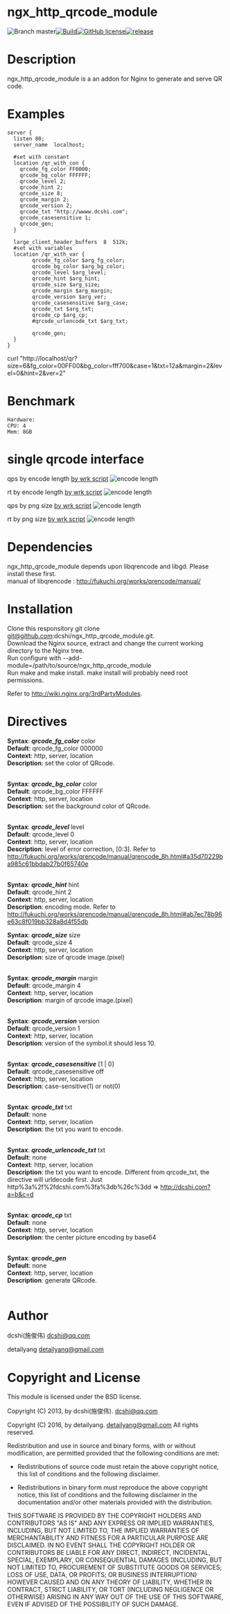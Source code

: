 ngx_http_qrcode_module
======================
![Branch master](https://img.shields.io/badge/branch-master-brightgreen.svg?style=flat-square)[![Build](https://api.travis-ci.org/nginx-lover/ngx_http_qrcode_module.svg)](https://travis-ci.org/nginx-lover/ngx_http_qrcode_module)[![GitHub license](https://img.shields.io/badge/license-MIT-blue.svg)](https://raw.githubusercontent.com/nginx-lover/ngx_http_qrcode_module/master/LICENSE)[![release](https://img.shields.io/github/release/nginx-lover/ngx_http_qrcode_module.svg)](https://github.com/nginx-lover/ngx_http_qrcode_module/releases)

Description
===========

ngx_http_qrcode_module is a an addon for Nginx to generate and serve QR code.

Examples
========

    server {
      listen 80;
      server_name  localhost;

      #set with constant
      location /qr_with_con {
        qrcode_fg_color FF0000;
        qrcode_bg_color FFFFFF;
        qrcode_level 2;
        qrcode_hint 2;
        qrcode_size 8;
        qrcode_margin 2;
        qrcode_version 2;
        qrcode_txt "http://wwww.dcshi.com";
        qrcode_casesensitive 1;
        qrcode_gen;
      }

      large_client_header_buffers  8  512k;
      #set with variables
  	  location /qr_with_var {
    		qrcode_fg_color $arg_fg_color;
    		qrcode_bg_color $arg_bg_color;
    		qrcode_level $arg_level;
    		qrcode_hint $arg_hint;
    		qrcode_size $arg_size;
    		qrcode_margin $arg_margin;
    		qrcode_version $arg_ver;
    		qrcode_casesensitive $arg_case;
    		qrcode_txt $arg_txt;
            qrcode_cp $arg_cp;
    		#qrcode_urlencode_txt $arg_txt;

    		qrcode_gen;
  	  }
    }

curl "http://localhost/qr?size=6&fg_color=00FF00&bg_color=fff700&case=1&txt=12a&margin=2&level=0&hint=2&ver=2"

Benchmark
============
````
Hardware:
CPU: 4
Mem: 8GB
````


<h1>single qrcode interface</h1>

qps by encode length [by wrk script](https://github.com/nginx-lover/ngx_http_qrcode_module/blob/master/benchmark/wrk/signle.lua)
![encode length](https://raw.githubusercontent.com/nginx-lover/ngx_http_qrcode_module/master/benchmark/encode-length-qps.png)

rt by encode length [by wrk script](https://github.com/nginx-lover/ngx_http_qrcode_module/blob/master/benchmark/wrk/signle.lua)
![encode length](https://raw.githubusercontent.com/nginx-lover/ngx_http_qrcode_module/master/benchmark/encode-length-rt.png)

qps by png size [by wrk script](https://github.com/nginx-lover/ngx_http_qrcode_module/blob/master/benchmark/wrk/signle.lua)
![encode length](https://raw.githubusercontent.com/nginx-lover/ngx_http_qrcode_module/master/benchmark/png-size-qps.png)

rt by png size [by wrk script](https://github.com/nginx-lover/ngx_http_qrcode_module/blob/master/benchmark/wrk/signle.lua)
![encode length](https://raw.githubusercontent.com/nginx-lover/ngx_http_qrcode_module/master/benchmark/png-size-rt.png)


Dependencies
============
ngx_http_qrcode_module depends upon libqrencode and libgd. Please install these first.
<br/>
manual of libqrencode : http://fukuchi.org/works/qrencode/manual/

Installation
============
Clone this responsitory git clone git@github.com:dcshi/ngx_http_qrcode_module.git.
<br/>
Download the Nginx source, extract and change the current working directory to the Nginx tree.
<br/>
Run configure with --add-module=/path/to/source/ngx_http_qrcode_module
<br/>
Run make and make install. make install will probably need root permissions.
<br/>

Refer to http://wiki.nginx.org/3rdPartyModules.

Directives
==========
**Syntax**: ***qrcode_fg_color*** color       
**Default**: qrcode_fg_color 000000    
**Context**: http, server, location    
**Description**: set the color of QRcode.    
<br />

**Syntax**: ***qrcode_bg_color*** color    
**Default**: qrcode_bg_color FFFFFF    
**Context**: http, server, location    
**Description**: set the background color of QRcode.    
<br/>

**Syntax**: ***qrcode_level*** level    
**Default**: qrcode_level 0    
**Context**: http, server, location    
**Description**: level of error correction, [0:3]. Refer to http://fukuchi.org/works/qrencode/manual/qrencode_8h.html#a35d70229ba985c61bbdab27b0f65740e    
<br/>

**Syntax**: ***qrcode_hint*** hint    
**Default**: qrcode_hint 2    
**Context**: http, server, location    
**Description**: encoding mode. Refer to            http://fukuchi.org/works/qrencode/manual/qrencode_8h.html#ab7ec78b96e63c8f019bb328a8d4f55db
<br/>

**Syntax**: ***qrcode_size*** size<br/>
**Default**: qrcode_size 4<br/>
**Context**: http, server, location<br/>
**Description**: size of qrcode image.(pixel)<br/>
<br/>

**Syntax**: ***qrcode_margin*** margin<br/>
**Default**: qrcode_margin 4<br/>
**Context**: http, server, location<br/>
**Description**: margin of qrcode image.(pixel)<br/>
<br/>

**Syntax**: ***qrcode_version*** version<br/>
**Default**: qrcode_version 1<br/>
**Context**: http, server, location<br/>
**Description**: version of the symbol.it should less 10.<br/>
<br/>

**Syntax**: ***qrcode_casesensitive*** [1 | 0]<br/>
**Default**: qrcode_casesensitive off<br/>
**Context**: http, server, location<br/>
**Description**: case-sensitive(1) or not(0)<br/>
<br/>

**Syntax**: ***qrcode_txt*** txt<br/>
**Default**: none<br/>
**Context**: http, server, location<br/>
**Description**: the txt you want to encode.<br/>
<br/>

**Syntax**: ***qrcode_urlencode_txt*** txt<br/>
**Default**: none<br/>
**Context**: http, server, location<br/>
**Description**: the txt you want to encode. Different from qrcode_txt, the directive will urldecode first. Just http%3a%2f%2fdcshi.com%3fa%3db%26c%3dd => http://dcshi.com?a=b&c=d<br/>
<br/>

**Syntax**: ***qrcode_cp*** txt<br/>
**Default**: none<br/>
**Context**: http, server, location<br/>
**Description**: the center picture encoding by base64<br/>
<br/>

**Syntax**: ***qrcode_gen***<br/>
**Default**: none<br/>
**Context**: http, server, location<br/>
**Description**: generate QRcode.<br/>
<br/>

Author
======
dcshi(施俊伟) <dcshi@qq.com>

detailyang  <detailyang@gmail.com>

Copyright and License
=====================
This module is licensed under the BSD license.

Copyright (C) 2013, by dcshi(施俊伟). <dcshi@qq.com>   

Copyright (C) 2016, by detailyang. <detailyang@gmail.com>
All rights reserved.

Redistribution and use in source and binary forms, with or without modification, are permitted provided that the following conditions are met:

  * Redistributions of source code must retain the above copyright notice, this list of conditions and the following disclaimer.

  * Redistributions in binary form must reproduce the above copyright notice, this list of conditions and
      the following disclaimer in the documentation and/or other materials provided with the distribution.

THIS SOFTWARE IS PROVIDED BY THE COPYRIGHT HOLDERS AND CONTRIBUTORS "AS IS" AND ANY EXPRESS OR IMPLIED WARRANTIES,
INCLUDING, BUT NOT LIMITED TO, THE IMPLIED WARRANTIES OF MERCHANTABILITY AND FITNESS FOR A PARTICULAR PURPOSE ARE DISCLAIMED.
IN NO EVENT SHALL THE COPYRIGHT HOLDER OR CONTRIBUTORS BE LIABLE FOR ANY DIRECT, INDIRECT, INCIDENTAL, SPECIAL, EXEMPLARY,
OR CONSEQUENTIAL DAMAGES (INCLUDING, BUT NOT LIMITED TO, PROCUREMENT OF SUBSTITUTE GOODS OR SERVICES; LOSS OF USE, DATA, OR PROFITS;
OR BUSINESS INTERRUPTION) HOWEVER CAUSED AND ON ANY THEORY OF LIABILITY, WHETHER IN CONTRACT, STRICT LIABILITY,
OR TORT (INCLUDING NEGLIGENCE OR OTHERWISE) ARISING IN ANY WAY OUT OF THE USE OF THIS SOFTWARE, EVEN IF ADVISED OF THE POSSIBILITY OF SUCH DAMAGE.
